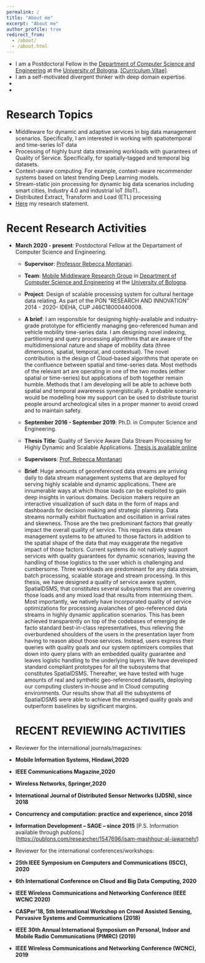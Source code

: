 ```yaml
---
permalink: /
title: "About me"
excerpt: "About me"
author_profile: true
redirect_from: 
  - /about/
  - /about.html
---
```


* I am a Postdoctoral Fellow in the [Department of Computer Science and Engineering](https://disi.unibo.it/it/) at the [University of Bologna](https://www.unibo.it/). [[Curriculum Vitae]](http://IsamAljawarneh.github.io/files/IsamAljawarneh-CV.pdf).
* I am a self-motivated divergent thinker with deep domain expertise.
* 
* 

# Research Topics
* Middleware for dynamic and adaptive services in big data management scenarios. Specifically, I am interested in working with spatiotemporal and time-series IoT data
* Processing of highly burst data streaming workloads with guarantees of Quality of Service. Specifically, for spatially-tagged and temporal big datasets.
* Context-aware computing. For example, context-aware recommender systems based on latest trending Deep Learning models.
* Stream-static join processing for dynamic big data scenarios including smart cities, Industry 4.0 and industrial IoT (IIoT)..
* Distributed Extract, Transform and Load (ETL) processing
* [Here](http://IsamAljawarneh.github.io/files/research_statement_Aljawarneh.pdf) my research statement.

# Recent Research Activities
* **March 2020 - present**: Postdoctoral Fellow at the Departament of Computer Science and Engineering.
  * **Supervisor**: [Professor Rebecca Montanari](https://www.unibo.it/sitoweb/rebecca.montanari/cv-en).
  * **Team**: [Mobile Middleware Research Group](https://middleware.unibo.it/) in [Department of Computer Science and Engineering](https://disi.unibo.it/it/) at the [University of Bologna](https://www.unibo.it/en).
   * **Project**: Design of scalable processing system for cultural heritage data relating. As part of the PON "RESEARCH AND INNOVATION" 2014 - 2020- IDEHA, CUP J46C18000440008.
  * **A brief**: I am responsible for designing highly-available and industry-grade prototype for efficiently managing geo-referenced human and vehicle mobility time-series data. I am designing novel indexing, partitioning and query processing algorithms that are aware of the multidimensional nature and shape of mobility data (three dimensions, spatial, temporal, and contextual). The novel contribution is the design of Cloud-based algorithms that operate on the confluence between spatial and time-series data. Most methods of the relevant art are operating in one of the two modes (either spatial or time-series) but applications of both together remain humble. Methods that I am developing will be able to achieve both spatial and temporal awareness synergistically. A probable scenario would be modelling how my support can be used to distribute tourist people around archeological sites in a proper manner to avoid crowd and to maintain safety.
  
  * **September 2016 - September 2019**: Ph.D. in Computer Science and Engineering.
  * **Thesis Title**: Quality of Service Aware Data Stream Processing for Highly Dynamic and Scalable Applications. [Thesis is available online](http://amsdottorato.unibo.it/9402/1/PhD-Thesis-ALJAWARNEH.pdf)
  * **Supervisors**: [Prof. Rebecca Montanari](https://www.unibo.it/sitoweb/rebecca.montanari/cv-en)
  * **Brief**: Huge amounts of georeferenced data streams are arriving daily to data stream management systems that are deployed for serving highly scalable and dynamic applications. There are innumerable ways at which those loads can be exploited to gain deep insights in various domains. Decision makers require an interactive visualization of such data in the form of maps and dashboards for decision making and strategic planning. Data streams normally exhibit fluctuation and oscillation in arrival rates and skewness. Those are the two predominant factors that greatly impact the overall quality of service. This requires data stream management systems to be attuned to those factors in addition to the spatial shape of the data that may exaggerate the negative impact of those factors. Current systems do not natively support services with quality guarantees for dynamic scenarios, leaving the handling of those logistics to the user which is challenging and cumbersome. Three workloads are predominant for any data stream, batch processing, scalable storage and stream processing. In this thesis, we have designed a quality of service aware system, SpatialDSMS, that constitutes several subsystems that are covering those loads and any mixed load that results from intermixing them. Most importantly, we natively have incorporated quality of service optimizations for processing avalanches of geo-referenced data streams in highly dynamic application scenarios. This has been achieved transparently on top of the codebases of emerging de facto standard best-in-class representatives, thus relieving the overburdened shoulders of the users in the presentation layer from having to reason about those services. Instead, users express their queries with quality goals and our system optimizers compiles that down into query plans with an embedded quality guarantee and leaves logistic handling to the underlying layers. We have developed standard compliant prototypes for all the subsystems that constitutes SpatialDSMS. Thereafter, we have tested with huge amounts of real and synthetic geo-referenced datasets, deploying our computing clusters in-house and in Cloud computing environments. Our results show that all the subsystems of SpatialDSMS were able to achieve the envisaged quality goals and outperform baselines by significant margins.
  
  # RECENT REVIEWING ACTIVITIES
* Reviewer for the international journals/magazines:
* **Mobile Information Systems, Hindawi,2020**
* **IEEE Communications Magazine,2020**
* **Wireless Networks, Springer,2020**
* **International Journal of Distributed Sensor Networks (IJDSN), since 2018**
* **Concurrency and computation: practice and experience, since 2018**
* **Information Development – SAGE – since 2015**
[P.S. Information available through publons:]
(https://publons.com/researcher/1547696/isam-mashhour-al-jawarneh/)
* Reviewer for the international conferences/workshops:
* **25th IEEE Symposium on Computers and Communications (ISCC), 2020**
* **6th International Conference on Cloud and Big Data Computing, 2020**
* **IEEE Wireless Communications and Networking Conference (IEEE WCNC 2020)**
* **CASPer'18, 5th International Workshop on Crowd Assisted Sensing, Pervasive Systems and Communications (2018)**
* **IEEE 30th Annual International Symposium on Personal, Indoor and Mobile Radio Communications (PIMRC) (2019)**
* **IEEE Wireless Communications and Networking Conference (WCNC), 2019**

  
